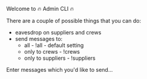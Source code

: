 Welcome to 🔥 Admin CLI 🔥

There are a couple of possible things that you can do:
* eavesdrop on suppliers and crews
* send messages to:
   * all - !all - default setting
   * only to crews - !crews
   * only to suppliers - !suppliers
  
Enter messages which you'd like to send...



